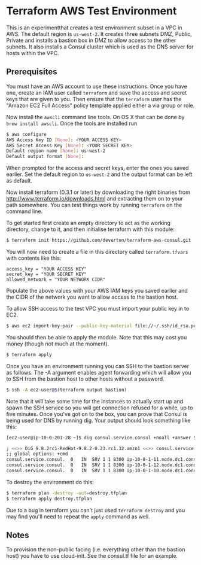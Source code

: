 # Terraform AWS Test Environment

This is an experimentthat creates a test environment subset in a VPC in AWS. The default region is ```us-west-2```. It creates three subnets DMZ, Public, Private and installs a bastion box in DMZ to allow access to the other subnets. It also installs a Consul cluster which is used as the DNS server for hosts within the VPC.

## Prerequisites

You must have an AWS account to use these instructions. Once you have one, create an IAM user called ```terraform``` and save the access and secret keys that are given to you.  Then ensure that the ```terraform``` user has the "Amazon EC2 Full Access" policy template applied either a via group or role.

Now install the ```awscli``` command line tools. On OS X that can be done by ```brew install awscli```. Once the tools are installed run

```sh
$ aws configure
AWS Access Key ID [None]: <YOUR ACCESS KEY>
AWS Secret Access Key [None]: <YOUR SECRET KEY>
Default region name [None]: us-west-2
Default output format [None]:
```

When prompted for the access and secret keys, enter the ones you saved earlier. Set the default region to ```us-west-2``` and the output format can be left as default. 

Now install terraform (0.3.1 or later) by downloading the right binaries from http://www.terraform.io/downloads.html and extracting them on to your path somewhere. You can test things work by running ```terraform``` on the command line.

To get started first create an empty directory to act as the working directory, change to it, and then initialise terraform with this module:

```sh
$ terraform init https://github.com/deverton/terraform-aws-consul.git
```

You will now need to create a file in this directory called ```terraform.tfvars``` with contents like this:

```
access_key = "YOUR ACCESS KEY"
secret_key = "YOUR SECRET KEY"
allowed_network = "YOUR NETWORK CIDR"
```

Populate the above values with your AWS IAM keys you saved earlier and the CIDR of the network you want to allow access to the bastion host.

To allow SSH access to the test VPC you must import your public key in to EC2.

```sh
$ aws ec2 import-key-pair --public-key-material file://~/.ssh/id_rsa.pub --key-name terraform
```

You should then be able to apply the module. Note that this may cost you money (though not much at the moment).

```sh
$ terraform apply
```

Once you have an environment running you can SSH to the bastion server as follows. The -A argument enables agent forwarding which will allow you to SSH from the bastion host to other hosts without a password.

```sh
$ ssh -A ec2-user@$(terraform output bastion)
```

Note that it will take some time for the instances to actually start up and spawn the SSH service so you will get connection refused for a while, up to five minutes. Once you've got on to the box, you can prove that Consul is being used for DNS by running dig. Your output should look something like this:

```sh
[ec2-user@ip-10-0-201-28 ~]$ dig consul.service.consul +noall +answer SRV

; <<>> DiG 9.8.2rc1-RedHat-9.8.2-0.23.rc1.32.amzn1 <<>> consul.service.consul +noall +answer SRV
;; global options: +cmd
consul.service.consul.  0   IN  SRV 1 1 8300 ip-10-0-1-11.node.dc1.consul.
consul.service.consul.  0   IN  SRV 1 1 8300 ip-10-0-1-12.node.dc1.consul.
consul.service.consul.  0   IN  SRV 1 1 8300 ip-10-0-1-10.node.dc1.consul.
```

To destroy the environment do this:

```sh
$ terraform plan -destroy -out=destroy.tfplan
$ terraform apply destroy.tfplan
```

Due to a bug in terraform you can't just used ```terraform destroy``` and you may find you'll need to repeat the ```apply``` command as well.

## Notes

To provision the non-public facing (i.e. everything other than the bastion host) you have to use cloud-init. See the consul.tf file for an example.

